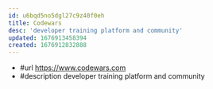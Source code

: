 ```yaml
---
id: u6bqd5no5dgl27c9z40f0eh
title: Codewars
desc: 'developer training platform and community'
updated: 1676913458394
created: 1676912832888
---
```


- #url https://www.codewars.com
- #description developer training platform and community
